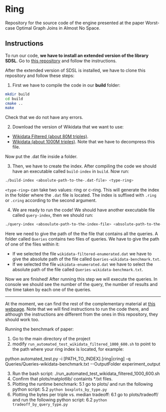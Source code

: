 # Ring

Repository for the source code of the engine presented at the paper Worst-case Optimal Graph Joins in Almost No Space.

## Instructions

To run our code, **we have to install an extended version of the library SDSL**. Go to [this repository](https://github.com/wangTheTiger/sdsl-lite) and follow the instructions.

After the extended version of SDSL is installed, we have to clone this repository and follow these steps:

1. First we have to compile the code in our **build** folder:
```Bash
mkdir build
cd build
cmake ..
make
```

Check that we do not have any errors.

2. Download the version of Wikidata that we want to use:

- [Wikidata Filtered (about 80M triples)](http://compact-leapfrog.tk/files/wikidata-filtered-enumerated.dat).
- [Wikidata (about 1000M triples)](http://compact-leapfrog.tk/files/wikidata-enumerated.dat.gz). Note that we have to decompress this file.

Now put the .dat file inside a folder.

3. Then, we have to create the index. After compiling the code we should have an executable called `build-index` in `build`. Now run:

```Bash
./build-index <absolute-path-to-the-.dat-file> <type-ring>
```

`<type-ring>` can take two values: ring or c-ring.
This will generate the index in the folder where the `.dat` file is located. The index is suffixed with `.ring` or `.cring` according to the second argument.

4. We are ready to run the code! We should have another executable file called `query-index`, then we should run:

```Bash
./query-index <absoulute-path-to-the-index-file> <absolute-path-to-the-query-file>
```

Here we need to give the path of the the file that contains all the queries. A folder called `Queries` contains two files of queries. We have to give the path of one of the files within it:

- If we selected the file `wikidata-filtered-enumerated.dat` we have to give the absolute path of the file called `Queries-wikidata-benchmark.txt`.
- If we selected the file `wikidata-enumerated.dat` we have to select the absolute path of the file called `Queries-wikidata-benchmark.txt`.

Now we are finished! After running this step we will execute the queries. In console we should see the number of the query, the number of results and the time taken by each one of the queries.


---

At the moment, we can find the rest of the complementary material at [this webpage](http://compact-leapfrog.tk/). Note that we will find instructions to run the code there, and although the instructions are different from the ones in this repository, they should work too.


Running the benchmark of paper:

1. Go to the main directory of the project
2. modify `run_automated_test_wikidata_filtered_1000_600.sh` to point to the path where your ring index is located, for example:

python automated_test.py -i [PATH_TO_INDEX].[ring|cring] -q Queries/Queries-wikidata-benchmark.txt --OutputFolder experiment_output

3. Run the bash script: ./run_automated_test_wikidata_filtered_1000_600.sh
4. Confirm that plots/matplotlib/ containts *.txt files.
5. Plotting the runtime benchmark:
    5.1 go to plots/ and run the following python script:
    5.2 `python boxplots_by_type.py`
6. Plotting the bytes per triple vs. median tradeoff:
    6.1 go to plots/tradeoff/ and run the following python script:
    6.2 `python tradeoff_by_query_type.py`